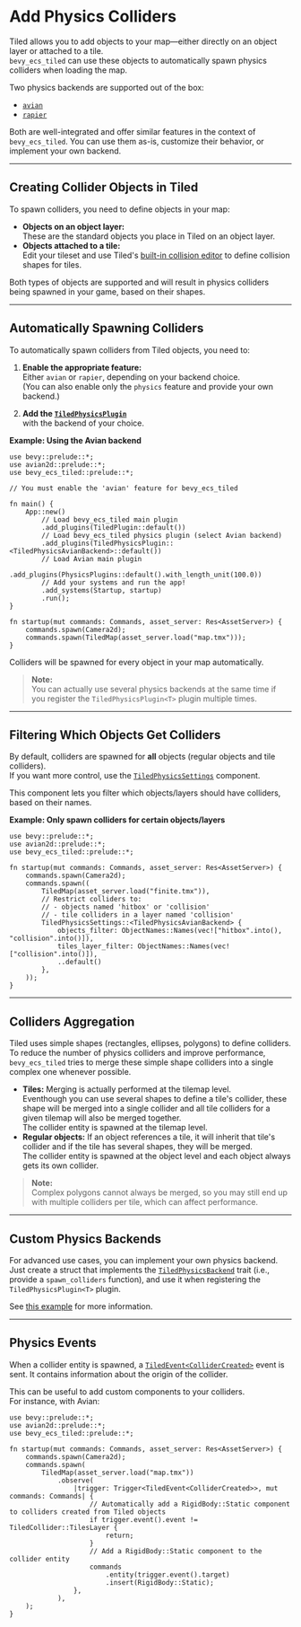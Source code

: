 # Add Physics Colliders

Tiled allows you to add objects to your map—either directly on an object layer or attached to a tile.  
`bevy_ecs_tiled` can use these objects to automatically spawn physics colliders when loading the map.

Two physics backends are supported out of the box:  

- [`avian`](https://github.com/Jondolf/avian)  
- [`rapier`](https://github.com/dimforge/bevy_rapier)  

Both are well-integrated and offer similar features in the context of `bevy_ecs_tiled`. You can use them as-is, customize their behavior, or implement your own backend.

---

## Creating Collider Objects in Tiled

To spawn colliders, you need to define objects in your map:

- **Objects on an object layer:**  
  These are the standard objects you place in Tiled on an object layer.
- **Objects attached to a tile:**  
  Edit your tileset and use Tiled's [built-in collision editor](https://doc.mapeditor.org/en/stable/manual/editing-tilesets/#tile-collision-editor) to define collision shapes for tiles.

Both types of objects are supported and will result in physics colliders being spawned in your game, based on their shapes.

---

## Automatically Spawning Colliders

To automatically spawn colliders from Tiled objects, you need to:

1. **Enable the appropriate feature:**  
   Either `avian` or `rapier`, depending on your backend choice.  
   (You can also enable only the `physics` feature and provide your own backend.)

2. **Add the [`TiledPhysicsPlugin`](https://docs.rs/bevy_ecs_tiled/latest/bevy_ecs_tiled/physics/struct.TiledPhysicsPlugin.html)**  
   with the backend of your choice.

**Example: Using the Avian backend**

```rust,no_run
use bevy::prelude::*;
use avian2d::prelude::*;
use bevy_ecs_tiled::prelude::*;

// You must enable the 'avian' feature for bevy_ecs_tiled

fn main() {
    App::new()
        // Load bevy_ecs_tiled main plugin
        .add_plugins(TiledPlugin::default())
        // Load bevy_ecs_tiled physics plugin (select Avian backend)
        .add_plugins(TiledPhysicsPlugin::<TiledPhysicsAvianBackend>::default())
        // Load Avian main plugin
        .add_plugins(PhysicsPlugins::default().with_length_unit(100.0))
        // Add your systems and run the app!
        .add_systems(Startup, startup)
        .run();
}

fn startup(mut commands: Commands, asset_server: Res<AssetServer>) {
    commands.spawn(Camera2d);
    commands.spawn(TiledMap(asset_server.load("map.tmx")));
}
```

Colliders will be spawned for every object in your map automatically.

> **Note:**  
> You can actually use several physics backends at the same time if you register the `TiledPhysicsPlugin<T>` plugin multiple times.

---

## Filtering Which Objects Get Colliders

By default, colliders are spawned for **all** objects (regular objects and tile colliders).  
If you want more control, use the [`TiledPhysicsSettings`](https://docs.rs/bevy_ecs_tiled/latest/bevy_ecs_tiled/physics/settings/struct.TiledPhysicsSettings.html) component.

This component lets you filter which objects/layers should have colliders, based on their names.

**Example: Only spawn colliders for certain objects/layers**

```rust,no_run
use bevy::prelude::*;
use avian2d::prelude::*;
use bevy_ecs_tiled::prelude::*;

fn startup(mut commands: Commands, asset_server: Res<AssetServer>) {
    commands.spawn(Camera2d);
    commands.spawn((
        TiledMap(asset_server.load("finite.tmx")),
        // Restrict colliders to:
        // - objects named 'hitbox' or 'collision'
        // - tile colliders in a layer named 'collision'
        TiledPhysicsSettings::<TiledPhysicsAvianBackend> {
            objects_filter: ObjectNames::Names(vec!["hitbox".into(), "collision".into()]),
            tiles_layer_filter: ObjectNames::Names(vec!["collision".into()]),
            ..default()
        },
    ));
}
```

---

## Colliders Aggregation

Tiled uses simple shapes (rectangles, ellipses, polygons) to define colliders.  
To reduce the number of physics colliders and improve performance, `bevy_ecs_tiled` tries to merge these simple shape colliders into a single complex one whenever possible.

- **Tiles:** Merging is actually performed at the tilemap level.  
  Eventhough you can use several shapes to define a tile's collider, these shape will be merged into a single collider and all tile colliders for a given tilemap will also be merged together.  
  The collider entity is spawned at the tilemap level.  
- **Regular objects:** If an object references a tile, it will inherit that tile's collider and if the tile has several shapes, they will be merged.  
  The collider entity is spawned at the object level and each object always gets its own collider.

> **Note:**  
> Complex polygons cannot always be merged, so you may still end up with multiple colliders per tile, which can affect performance.

---

## Custom Physics Backends

For advanced use cases, you can implement your own physics backend.  
Just create a struct that implements the [`TiledPhysicsBackend`](https://docs.rs/bevy_ecs_tiled/latest/bevy_ecs_tiled/physics/backend/trait.TiledPhysicsBackend.html) trait (i.e., provide a `spawn_colliders` function), and use it when registering the `TiledPhysicsPlugin<T>` plugin.

See [this example](https://github.com/adrien-bon/bevy_ecs_tiled/blob/main/examples/physics_custom_backend.rs) for more information.

---

## Physics Events

When a collider entity is spawned, a [`TiledEvent<ColliderCreated>`](https://docs.rs/bevy_ecs_tiled/latest/bevy_ecs_tiled/physics/collider/struct.ColliderCreated.html) event is sent.
It contains information about the origin of the collider.

This can be useful to add custom components to your colliders.  
For instance, with Avian:

```rust,no_run
use bevy::prelude::*;
use avian2d::prelude::*;
use bevy_ecs_tiled::prelude::*;

fn startup(mut commands: Commands, asset_server: Res<AssetServer>) {
    commands.spawn(Camera2d);
    commands.spawn(
        TiledMap(asset_server.load("map.tmx"))
            .observe(
                |trigger: Trigger<TiledEvent<ColliderCreated>>, mut commands: Commands| {
                    // Automatically add a RigidBody::Static component to colliders created from Tiled objects
                    if trigger.event().event != TiledCollider::TilesLayer {
                        return;
                    }
                    // Add a RigidBody::Static component to the collider entity
                    commands
                        .entity(trigger.event().target)
                        .insert(RigidBody::Static);
                },
            ),
    );
}
```
